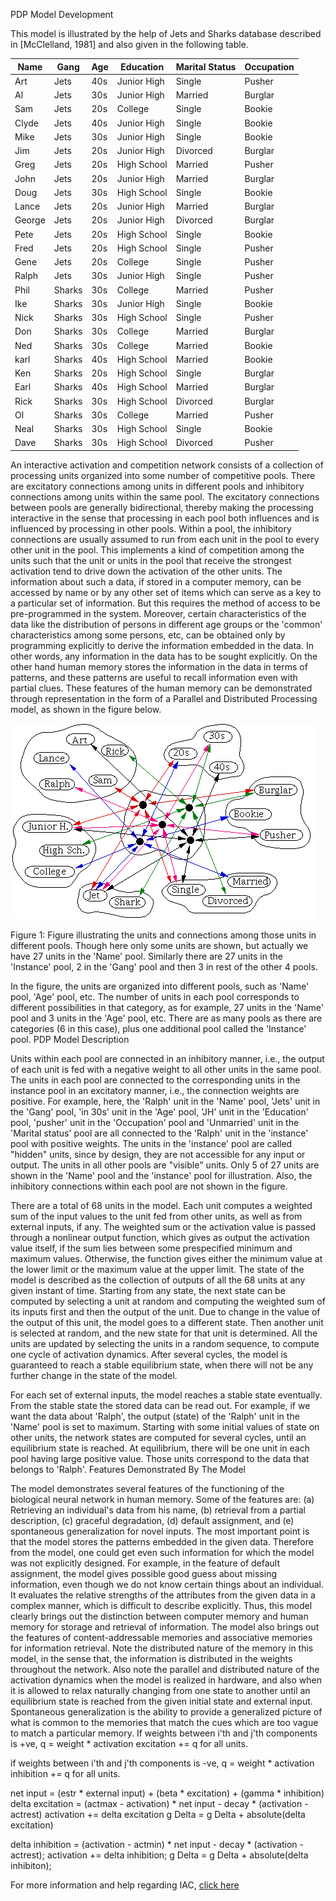 PDP Model Development

This model is illustrated by the help of Jets and Sharks database described in [McClelland, 1981] and also given in the following table.

|Name  |Gang  |Age|Education|Marital Status |Occupation|
|------|------|---|---------|--------|----------|
|Art   |Jets  |40s|Junior High   |Single  |Pusher    |
|Al    |Jets  |30s|Junior High   |Married |Burglar   |
|Sam   |Jets  |20s|College  |Single  |Bookie    |
|Clyde |Jets  |40s|Junior High   |Single  |Bookie    |
|Mike  |Jets  |30s|Junior High   |Single  |Bookie    |
|Jim   |Jets  |20s|Junior High   |Divorced|Burglar   |
|Greg  |Jets  |20s|High School     |Married |Pusher    |
|John  |Jets  |20s|Junior High   |Married |Burglar   |
|Doug  |Jets  |30s|High School    |Single  |Bookie    |
|Lance |Jets  |20s|Junior High   |Married |Burglar   |
|George|Jets  |20s|Junior High   |Divorced|Burglar   |
|Pete  |Jets  |20s|High School     |Single  |Bookie    |
|Fred  |Jets  |20s|High School     |Single  |Pusher    |
|Gene  |Jets  |20s|College  |Single  |Pusher    |
|Ralph |Jets  |30s|Junior High  |Single  |Pusher    |
|Phil  |Sharks|30s|College  |Married |Pusher    |
|Ike   |Sharks|30s|Junior High   |Single  |Bookie    |
|Nick  |Sharks|30s|High School     |Single  |Pusher    |
|Don   |Sharks|30s|College  |Married |Burglar   |
|Ned   |Sharks|30s|College  |Married |Bookie    |
|karl  |Sharks|40s|High School    |Married |Bookie    |
|Ken   |Sharks|20s|High School     |Single  |Burglar   |
|Earl  |Sharks|40s|High School    |Married |Burglar   |
|Rick  |Sharks|30s|High School     |Divorced|Burglar   |
|Ol    |Sharks|30s|College  |Married |Pusher    |
|Neal  |Sharks|30s|High School     |Single  |Bookie    |
|Dave  |Sharks|30s|High School     |Divorced|Pusher    |


An interactive activation and competition network consists of a collection of processing units organized into some number of competitive pools. There are excitatory connections among units in different pools and inhibitory connections among units within the same pool. The excitatory connections between pools are generally bidirectional, thereby making the processing interactive in the sense that processing in each pool both influences and is influenced by processing in other pools. Within a pool, the inhibitory connections are usually assumed to run from each unit in the pool to every other unit in the pool. This implements a kind of competition among the units such that the unit or units in the pool that receive the strongest activation tend to drive down the activation of the other units. The information about such a data, if stored in a computer memory, can be accessed by name or by any other set of items which can serve as a key to a particular set of information. But this requires the method of access to be pre-programmed in the system. Moreover, certain characteristics of the data like the distribution of persons in different age groups or the 'common' characteristics among some persons, etc, can be obtained only by programming explicitly to derive the information embedded in the data. In other words, any information in the data has to be sought explicitly. On the other hand human memory stores the information in the data in terms of patterns, and these patterns are useful to recall information even with partial clues. These features of the human memory can be demonstrated through representation in the form of a Parallel and Distributed Processing model, as shown in the figure below.



<img src="images/jetshark.gif">

 Figure 1: Figure illustrating the units and connections among those units in different pools. Though here only some units are shown, but actually we have 27 units in the 'Name' pool. Similarly there are 27 units in the 'Instance' pool, 2 in the 'Gang' pool and then 3 in rest of the other 4 pools.

In the figure, the units are organized into different pools, such as 'Name' pool, 'Age' pool, etc. The number of units in each pool corresponds to different possibilities in that category, as for example, 27 units in the 'Name' pool and 3 units in the 'Age' pool, etc. There are as many pools as there are categories (6 in this case), plus one additional pool called the 'Instance' pool.
PDP Model Description

Units within each pool are connected in an inhibitory manner, i.e., the output of each unit is fed with a negative weight to all other units in the same pool. The units in each pool are connected to the corresponding units in the instance pool in an excitatory manner, i.e., the connection weights are positive. For example, here, the 'Ralph' unit in the 'Name' pool, 'Jets' unit in the 'Gang' pool, 'in 30s' unit in the 'Age' pool, 'JH' unit in the 'Education' pool, 'pusher' unit in the 'Occupation' pool and 'Unmarried' unit in the 'Marital status' pool are all connected to the 'Ralph' unit in the 'instance' pool with positive weights. The units in the 'instance' pool are called "hidden" units, since by design, they are not accessible for any input or output. The units in all other pools are "visible" units. Only 5 of 27 units are shown in the 'Name' pool and the 'instance' pool for illustration. Also, the inhibitory connections within each pool are not shown in the figure.

There are a total of 68 units in the model. Each unit computes a weighted sum of the input values to the unit fed from other units, as well as from external inputs, if any. The weighted sum or the activation value is passed through a nonlinear output function, which gives as output the activation value itself, if the sum lies between some prespecified minimum and maximum values. Otherwise, the function gives either the minimum value at the lower limit or the maximum value at the upper limit. The state of the model is described as the collection of outputs of all the 68 units at any given instant of time. Starting from any state, the next state can be computed by selecting a unit at random and computing the weighted sum of its inputs first and then the output of the unit. Due to change in the value of the output of this unit, the model goes to a different state. Then another unit is selected at random, and the new state for that unit is determined. All the units are updated by selecting the units in a random sequence, to compute one cycle of activation dynamics. After several cycles, the model is guaranteed to reach a stable equilibrium state, when there will not be any further change in the state of the model.

For each set of external inputs, the model reaches a stable state eventually. From the stable state the stored data can be read out. For example, if we want the data about 'Ralph', the output (state) of the 'Ralph' unit in the 'Name' pool is set to maximum. Starting with some initial values of state on other units, the network states are computed for several cycles, until an equilibrium state is reached. At equilibrium, there will be one unit in each pool having large positive value. Those units correspond to the data that belongs to 'Ralph'.
Features Demonstrated By The Model

The model demonstrates several features of the functioning of the biological neural network in human memory. Some of the features are: (a) Retrieving an individual's data from his name, (b) retrieval from a partial description, (c) graceful degradation, (d) default assignment, and (e) spontaneous generalization for novel inputs. The most important point is that the model stores the patterns embedded in the given data. Therefore from the model, one could get even such information for which the model was not explicitly designed. For example, in the feature of default assignment, the model gives possible good guess about missing information, even though we do not know certain things about an individual. It evaluates the relative strengths of the attributes from the given data in a complex manner, which is difficult to describe explicitly. Thus, this model clearly brings out the distinction between computer memory and human memory for storage and retrieval of information. The model also brings out the features of content-addressable memories and associative memories for information retrieval. Note the distributed nature of the memory in this model, in the sense that, the information is distributed in the weights throughout the network. Also note the parallel and distributed nature of the activation dynamics when the model is realized in hardware, and also when it is allowed to relax naturally changing from one state to another until an equilibrium state is reached from the given initial state and external input. Spontaneous generalization is the ability to provide a generalized picture of what is common to the memories that match the cues which are too vague to match a particular memory. If weights between i'th and j'th components is +ve,
q = weight * activation
excitation += q for all units.

if weights between i'th and j'th components is -ve,
q = weight * activation
inhibition += q for all units.

net input = (estr * external input) + (beta * excitation) + (gamma * inhibition)
delta excitation = (actmax - activation) * net input - decay * (activation - actrest)
activation += delta excitation
g Delta = g Delta + absolute(delta excitation)

delta inhibition = (activation - actmin) * net input - decay * (activation - actrest);
activation += delta inhibition;
g Delta = g Delta + absolute(delta inhibiton);

For more information and help regarding IAC, [click here](https://web.stanford.edu/group/pdplab/pdphandbook/handbookch3.html) 


